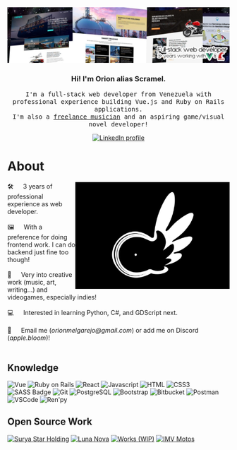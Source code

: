 <!-- Banner  -->
<img src="/banner.jpeg" alt="Profile banner showcasing websites." />

<!-- Home  -->
<h3 align="center">Hi! I'm Orion alias Scramel.</h3>
<p align="center"> 
  <samp>
      I'm a full-stack web developer from Venezuela with professional experience building Vue.js and Ruby on Rails applications.<br>I'm also a <a href="https://www.youtube.com/@Scramel/">freelance musician</a> and an aspiring game/visual novel developer!
  </samp>
</p>
<p align="center">
 <a href="https://www.linkedin.com/in/omelgarejo/" target="_blank">
  <img src="https://img.shields.io/badge/LinkedIn-0077B5?style=for-the-badge&logo=linkedin&logoColor=white" alt="LinkedIn profile"/>
 </a>
</p>

<!-- About -->
# About

<p>
 <img align="right" width="350" src="/logo.jpg" alt="Scramel logo" />
 🛠️ &emsp; 3 years of professional experience as web developer.<br/><br/>
 🖼️ &emsp; With a preference for doing frontend work. I can do backend just fine too though!<br/><br/>
 🎹 &emsp; Very into creative work (music, art, writing...) and videogames, especially indies!<br/><br/>
 💻 &emsp; Interested in learning Python, C#, and GDScript next.<br/><br/>
 📧 &emsp; Email me (<i>orionmelgarejo@gmail.com</i>) or add me on Discord (<i>apple.bloom</i>)!<br/><br/>
</p>

<!-- Tech  -->
## Knowledge

![Vue](https://img.shields.io/badge/Vue.js-42b883?style=for-the-badge&labelColor=black&logo=vuedotjs&logoColor=42b883)
![Ruby on Rails](https://img.shields.io/badge/Ruby_on_Rails-cc0000?style=for-the-badge&labelColor=black&logo=ruby&logoColor=cc0000)
![React](https://img.shields.io/badge/-React-61DBFB?style=for-the-badge&labelColor=black&logo=react&logoColor=61DBFB)
![Javascript](https://img.shields.io/badge/Javascript-F0DB4F?style=for-the-badge&labelColor=black&logo=javascript&logoColor=F0DB4F)
![HTML](https://img.shields.io/badge/HTML5-E34F26?style=for-the-badge&logo=html5&logoColor=white)
![CSS3](https://img.shields.io/badge/CSS3-1572B6?style=for-the-badge&logo=css3&logoColor=white)
![SASS Badge](https://img.shields.io/badge/Sass-CC6699?style=for-the-badge&logo=sass&logoColor=white)
![Git](https://img.shields.io/badge/Git-F05032?style=for-the-badge&logo=git&logoColor=white)
![PostgreSQL](https://img.shields.io/badge/PostgreSQL-0064a5?style=for-the-badge&logo=postgresql&logoColor=white)
![Bootstrap](https://img.shields.io/badge/Bootstrap-563D7C?style=for-the-badge&logo=bootstrap&logoColor=white)
![Bitbucket](https://img.shields.io/badge/Bitbucket-2185FF?style=for-the-badge&logo=bitbucket&logoColor=white)
![Postman](https://img.shields.io/badge/Postman-EF5B25?style=for-the-badge&logo=postman&logoColor=white)
![VSCode](https://img.shields.io/badge/Visual_Studio-0078d7?style=for-the-badge&logo=visual%20studio&logoColor=white)
![Ren'py](https://img.shields.io/badge/Ren'py-FF7F7F?style=for-the-badge&labelColor=black&logo=renpy&logoColor=FF7F7F)

<!-- Portfolio -->
## Open Source Work

[![Surya Star Holding](https://github-readme-stats.vercel.app/api/pin/?username=scramel&repo=Surya-Star-Holding&border_color=white&bg_color=0D1117&title_color=C9D1D9&text_color=8B949E&icon_color=ffffff)](https://scramel.github.io/Surya-Star-Holding/)
[![Luna Nova](https://github-readme-stats.vercel.app/api/pin/?username=scramel&repo=luna-nova&border_color=white&bg_color=0D1117&title_color=C9D1D9&text_color=8B949E&icon_color=ffffff)](https://scramel.github.io/luna-nova/)
[![Works (WIP)](https://github-readme-stats.vercel.app/api/pin/?username=scramel&repo=works&border_color=white&bg_color=0D1117&title_color=C9D1D9&text_color=8B949E&icon_color=ffffff)](https://scramel.github.io/works/#/)
[![IMV Motos](https://github-readme-stats.vercel.app/api/pin/?username=scramel&repo=IMV-Motos&border_color=white&bg_color=0D1117&title_color=C9D1D9&text_color=8B949E&icon_color=ffffff)](https://scramel.github.io/IMV-Motos/#/)
